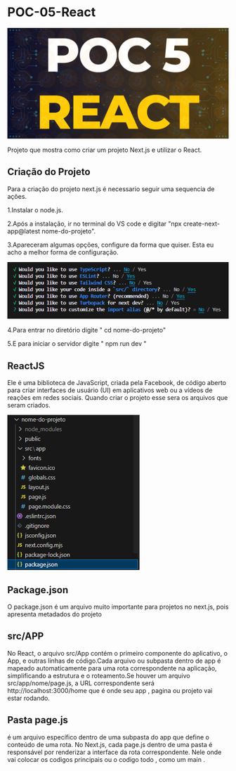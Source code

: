 # POC-05-React

<img src="banner.jpg">

Projeto que mostra como criar um projeto Next.js e utilizar o React.

## Criação do Projeto

Para a criação do projeto next.js é necessario seguir uma sequencia de ações.

1.Instalar o node.js.

2.Após a instalação, ir no terminal do VS code e digitar "npx create-next-app@latest nome-do-projeto".

3.Apareceram algumas opções, configure da forma que quiser. Esta eu acho a melhor forma de configuração.

<img src="opcoes.PNG">


4.Para entrar no diretório digite " cd nome-do-projeto"

5.E para iniciar o servidor digite " npm run dev "

## ReactJS 
Ele é uma biblioteca de JavaScript, criada pela Facebook, de código aberto para criar interfaces de usuário (UI) em aplicativos web ou a vídeos de reações em redes sociais.
Quando criar o projeto esse sera os arquivos que seram criados.

<img src="projeto2.PNG">

## Package.json 

O package.json é um arquivo muito importante para projetos no next.js, pois apresenta metadados do projeto 

## src/APP
No React, o arquivo src/App contém o primeiro componente do aplicativo, o App, e outras linhas de código.Cada arquivo ou subpasta dentro de app é mapeado automaticamente para uma rota correspondente na aplicação, simplificando a estrutura e o roteamento.Se houver um arquivo src/app/nome/page.js, a URL correspondente será http://localhost:3000/home que é onde seu app , pagina ou projeto vai estar rodando.

## Pasta page.js
é um arquivo específico dentro de uma subpasta do app que define o conteúdo de uma rota. No Next.js, cada page.js dentro de uma pasta é responsável por renderizar a interface da rota correspondente. Nele onde vai colocar os codigos principais ou o codigo todo , como um main .
